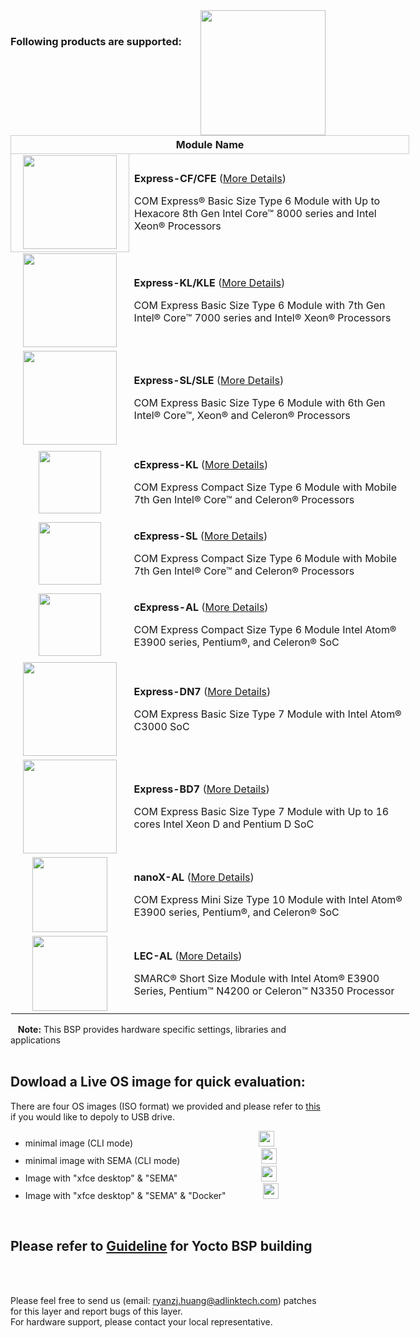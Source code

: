 <img src="https://www.linaro.org/assets/images/projects/yocto-project.png" width="200" align="right">

<br>


### Following products are supported:
<table style="width: 638px;" align="center">
<tbody>
<tr style="height: 22px;">
<th style="height: 22px; width: 632px; text-align: center; border: 1px solid #cccccc;" colspan="2">Module Name</th>
</tr>
<tr style="height: 46px;">
<td style="height: 46px; text-align: center; border: 1px solid #cccccc; width: 173.818px;"><img src="https://lh3.googleusercontent.com/smbjCTWrr7D0-n_Bhl1HAgYadB_oUnDsOlgSk3i4zNSK_wHbAF9JvlMF4oEJv-PZV9lmkYp1ZvmuiR8DxfaK5wZnEGAp1g3rJJrOjexfIA1LNblqyfXAIRLpAN9wJ03MTTWd5JKaoXs-ynXbLqywleaKuPInr48Rpcti1iNdwkvMHQy23_F2cqr7vy_FVCzKDI7EPCGlhpyhRbUuuIghHuEQZ7GYjU3qWK7UtxyaK9VrqroySSbDMGbMETXYccySIzGfSTbFYBO2stXp5f2SZZ8TSb6WSvYChLslasPxwTioHXXejF_NxjSZkEhvfVhRSrlWQI43sofYHlw0BZkx5J42LfagxqgMvshKRla6IgpXJDmfVOFhytYN4Ca6RdBXHCy2fHotUBudKZeBlb-oNdEoIQTRr_b6LVJatM9BgoMb3N_9B6E1ADXv7xNWFiblxCWMz3Rtx4vFzvVlyIjdLUaIL3JfcJZNif44QsO0vhiKKOhk3FN0xULKgX_RT2c0OfMDXCRJ1c8cl-o57KswdKYgGXjzy89luxUZ7kf2rxrmi0B8ng0DceZIiMUiPEf5y5ENDesRHVERRDkonbBrh6YrMVocLO1EcqHKB7O14gQumWEC2M3u5ZMTLeNcJGMNysTHmvRliYs6M32X5KDrdI9x0oAlTA=w552-h420-no" width="150" /></td>
<td style="border-color: grey; width: 458.182px; height: 46px;">
<p><strong>Express-CF/CFE</strong> (<a href="https://www.adlinktech.com/Products/Computer_on_Modules/COMExpressType6/Express-CF_CFE?lang=en" target="_blank" rel="noopener">More Details</a>)</p>
<p>COM Express&reg; Basic Size Type 6 Module with Up to Hexacore 8th Gen Intel Core&trade; 8000 series and Intel Xeon&reg; Processors</p>
</td>
</tr>
<tr style="height: 69px;">
<td style="height: 69px; text-align: center; width: 173.818px;"><img src="https://lh3.googleusercontent.com/Hfp7qZXsWwA8YgGAFn2v-_25cAt8ZHniiXTh1XLQJeiTiqwo6QMS8zH5NxGYGDY0tkWBHBb8tsmT0K306WBEReQAwstEgxWmeUDEgvwR3edt9tyY-tlnt_AmUk6VdYdw3ZN1XBs4X9s3-3TNePObad25SON8SGlan_aAKrgCe1azjUvoMHNyaeiDmMdNsMFbcvCs4HzpC-O4hoAkCpkguidalN56JFMrDXX4TQ4yXCibbmkFIISVxeiuP5xdSJzY9UZxjbhqXnmWC2ES2hiRiYsGu8ArMI8CSNXVYfz5r8BtpDJypIQ0MVqdu9fcM5F6aKqe00LlYY_zAa316a6lWMJ4pbcoRHsKQSYAaiUPvqEOlAWS8UE1dw08X7t4u4hGh3vO7WhDKAzY0PAecWxFmQUiyGzYoZb1ixnwt-ZE-9gsiQRAJ9RnhqhABqjSil35ud1cfk6Km2eS4U_-3twiirWv7nubjE6Bn8RqjJLTNjmdnik0eGuGW1ixUJZQrr4ypUYopivEGfwfu0eCk5Hwi22PEPLc8q-NgHm-pYzHVu4hoajpEba7S-7Zj5hUjwEkgrSdYlUr2rV7eqqFwsVwA1dnKg9Dd5ySpsmtGtNXcc5BDQPc5OJ-mYJMsu_DCdVS5RDz0D9rTMSONZTsDhpvP1AC38p6Jw=w599-h457-no" width="150" /></td>
<td style="width: 458.182px; height: 69px;">
<p><strong>Express-KL/KLE</strong> (<a href="https://www.adlinktech.com/Products/Computer_on_Modules/COMExpressType6/Express-KL_KLE?lang=en" target="_blank" rel="noopener">More Details</a>)</p>
<p>COM Express Basic Size Type 6 Module with 7th Gen Intel&reg; Core&trade; 7000 series and Intel&reg; Xeon&reg; Processors</p>
</td>
</tr>
<tr style="height: 29px;">
<td style="height: 29px; text-align: center; width: 173.818px;"><img src="https://lh3.googleusercontent.com/P4TuF4oI2XOXhacXclwUQKSm5AfCKxD46g0bDANTxDdOaC3aFdqgXGPwZdiM2D6QPUy3rH6CIq8j_RJRM7jkLBRPRnf_b2vgyAJKzIOcO-oXCqhywYvNDJGx6b0aGEwbZdDp3GJtBsUtmMuMdTpQ3jBuorAk_CL8TWdsepNQ5AGknvV8NOJ6-0O1UzSH0xVca0fg8GLzQWm3dwYEZaSge2220sIo8oA3c0Y17Y73W8MBXUWXk95v8U-eGiyyukVjQXi3AhGu7P8ByPizqfa2QQfwrBq8iaE4S7QwgRDdTTucOCH8CTDHpUo7zfvcqp8LdPF3j8sTwQKsM4nJKdIIc5pWTd4EGfeRrl_Gm8fhtzNbavpJD4NNAsq4EIEbmLU2kULgXoTRkk4P3mktdzm1qwR0oH3ZxazLaf3gkXEYjX414ArdRtey7C7aFWwX0zCKJgiYZfYXuNMdI1v19rGYDKi1SzM20w_3zjS0k6sdeJh3F7Ym2U5exPjvHtt3qTiYIupQmySmdKEYMAvjNH6JcBRE9jg1T4NvIGSGFDig8jU5V_fMfe1Z_-hARC9EggUjlZHWL25014ujSk9k1cFY20xuqyXy0xzLYhLDJFzhqqqSK827lil8u8ITtGTQ-yh1jBGK7Dg_N1ZwXVKI52XVwfy9GdKgJA=w631-h481-no" width="150" /></td>
<td style="width: 458.182px; height: 29px;">
<p><strong>Express-SL/SLE</strong> (<a href="https://www.adlinktech.com/Products/Computer_on_Modules/COMExpressType6/Express-SL_SLE?lang=en" target="_blank" rel="noopener">More Details</a>)</p>
<p>COM Express Basic Size Type 6 Module with 6th Gen Intel&reg; Core&trade;, Xeon&reg; and Celeron&reg; Processors</p>
</td>
</tr>
<tr style="height: 29px;">
<td style="width: 173.818px; height: 29px; text-align: center;"><img src="https://lh3.googleusercontent.com/sa_Li7Ervz4bdmR9B01BZHi-SXxLy8Uaz_EQjz99MmKoP9JpLotjEAD3rXv3gcxvWlcXBCe0H2XjkKuwNTDClVLbTX0tqKF6GlNlnXWCTsEBEZYCbrrL_eHl1xL5SOMy5kCTyN-8ONByh4RZlzNBV6-_2_WKKyAe39QazilvWkTieaFwH-tv9aL9zG42MxK5B4GztWukatKV7MQ-zujCMaXFm75drt-i5FSHe1wrUk-As4mi3YCYwHLOhZGFD9McyeEIhtBEXMKx8aRvTgHqQAfW6Ald9XUWWCVWtZ9AqVVvmjK4W2c5gLUVdl-UYIuxp_EW5esrCECLP-_NioddfJfiSe5UgA0Awhp0luO_3VAEbtk4YQehavMrka_yJbC7kSQ8EQwKh9BDgy2T6Xm1SqGAhyLPJRarSuDgjnywCoYhdFIR09KBuBnh--ADsffHFC27gmHO5MdN2Q4fFDy5ifg9ghu_ClufKm4LSB1SMVZM1pVouZjzRDtjOOWDSUl2CxSbFYCy2M3nAz5NHcCUU36J1xW6AFxAA6MXmeLcv9Wy7nLrgcOMKmmOjn3IWaDaWSfZ4Y6qOAKb9aD5uvn2xlMYimKalG7dQKbpgjR51WrGqApNeISFPskOF_dEregIdNK-yF5NLjkJbi4wtjFpm76H1FOheg=w583-h578-no" width="100" /></td>
<td style="width: 458.182px; height: 29px;">
<p><strong>cExpress-KL</strong> (<a href="https://www.adlinktech.com/Products/Computer_on_Modules/COMExpressType6Compact/cExpress-KL?lang=en" target="_blank" rel="noopener">More Details</a>)</p>
<p>COM Express Compact Size Type 6 Module with Mobile 7th Gen Intel&reg; Core&trade; and Celeron&reg; Processors&nbsp;</p>
</td>
</tr>
<tr style="height: 30.7273px;">
<td style="width: 173.818px; height: 30.7273px; text-align: center;"><img src="https://lh3.googleusercontent.com/Su7ERVU41BfYt2PYXBkf5zpBQGVVG_3vwoHMG3wdw2uI8Fm__wkPFI757vWBm8v0MzS4oPOJwsFVHmtnDha3AUK3xvzM-sfZ1AnV5yfTTxYYdQaSKKH38BOCW0Ok7ad1ra5HXr5LUjMj4NaVmiU-LAP8zKDju-6mL43rIKacOqCle5DIzZzeLREDCje2_0kLB0H536GavryoAt0F8xqfHx9ZM35HP7ljRA7MZ5N4-NanT39p0rQ6ecUbyWObTGl_q-9_AWvYYwnAUcCmUKzZf0NgvDfbilYjNbRheiMoSDmNRaOJsVOC0sToFJY0rfEQ-0jfA-yiiDHEu6KcHz3jcxplkIS2dzPmwjDAzy9e3G9oieHMb0HokHyFBGWRca99xwkWN4OC0U0wJti7fdJ7Vaocg67RYGzoXqBWG0I_E0jcawDbzadMeoKpE1UoNho1hJuKQFKkjEuf8iI8_p_nQGkGM32v2wcGi1bt6jYy4MtmYV4oxKEwr755lg3pB1gu67TIIMtSk-gNi-gk2Ju9xGLNl_8S5zS_wAaLlRaLZ-jpujPvFNge1x38nsP1GgR9ejPC8Hs5MnY40jcVHuZxWt9t1Hmk3uTLvigcl3etBKwlUBjpXU9wXfxWpeCc-FmGJaArnGM7RS1MHJVtCaxh95xL41grrg=w563-h567-no" width="100" /></td>
<td style="width: 458.182px; height: 30.7273px;">
<p><strong>cExpress-SL</strong> (<a href="https://www.adlinktech.com/Products/Computer_on_Modules/COMExpressType6Compact/cExpress-SL?lang=en" target="_blank" rel="noopener">More Details</a>)</p>
<p>COM Express Compact Size Type 6 Module with Mobile 7th Gen Intel&reg; Core&trade; and Celeron&reg; Processors&nbsp;</p>
</td>
</tr>
<tr style="height: 29px;">
<td style="width: 173.818px; height: 29px; text-align: center;"><img src="https://lh3.googleusercontent.com/Obibj2HSCgtNUf5Jy9P0NqEZjMCv_C8c8EaoNrJvnkBuilKvT-mrDPIE5mFxI6kbZV1xwV6koc_rnznuGh3jqzBFvRek-kDt7LCxAPBdfy6dTGfnQS7MiRzrEccUPo1PmSZTOY_uDFBxtmuGYa-dwbSpquW79TLt5SN6GAhFotVClqBu0fd4VxQrAI7mO7xM30UvjLzW9xW_HzNtgSF9KG3IeYyuPhYioJRJaxzacswnwGmRJMCWUizhYvV5aUAT-8zWW1tlry3V96ghUVokORzfO2SrTXQ4cSpi0ZbCydHy2oxHLTtTNSk1Y65T4Nl5smmMFI_66G1xA1qQ1rJQIx4O-RwyrZckPpH7Gb8u4Kp12ItBjFJc6uSNWFEfyQKRlZklaKq_xQjUkWfERKkhqAqWlIgl4MsXNjrIXkmYi0PIMOJ-M2gFXvTQlr7BpzXcdTSnOCbuCpBSbphRPCIEDBXFuIiW52gAHyqxpODKWkqdV3g4a-hMmoEJ0xRiuaPZC_28_aTEVSTFyH_eIc-zDRN0VlFA6K6Mnz29ps2s2P53iqqlHQcvrXhA-JVBzlVREZbXNexfNYBzbcRI6SHRpbACmIa8tju0C91AH9dKX9KJHrZm9gAmEK2rtM8NlsePVabDboXtyTkVQ-XF9tWH8u5yTsi34g=w571-h574-no" width="100" /></td>
<td style="width: 458.182px; height: 29px;">
<p><strong>cExpress-AL</strong>&nbsp;(<a href="https://www.adlinktech.com/Products/Computer_on_Modules/COMExpressType6Compact/cExpress-AL?lang=en" target="_blank" rel="noopener">More Details</a>)</p>
<p>COM Express Compact Size Type 6 Module Intel Atom&reg; E3900 series, Pentium&reg;, and Celeron&reg; SoC&nbsp;</p>
</td>
</tr>
<tr style="height: 29px;">
<td style="width: 173.818px; height: 29px; text-align: center;"><img src="https://lh3.googleusercontent.com/ZHCFGOULdKFEdyBqSORpJeX_W_sxPJT1KGdH7cjze0ZyZvtkuL5bhDWMels5cAuIFURHNWWTU_tAY5a1XMtOxZvFFtvwfR42RS846cEeo7eV2vwp4HGiYn_8bbQ-AapeabexEGMOm6d6hsKzm2lgCHX_kW-WOl1qi4321ZZkyZttnHdd-WlsqlWTWyegpy6IpwTVLwAISobGzGPKANOmKwS2DpQSgocfiuuUvYrmjiFxLnollU-rb-VwwvpHgvuJrsINw2RSTXme-UpN50ohzt2ZwNj1OVq2PcIflny6hPESNp6oDBFerdB_KUKz3MguRJnlzLTx4jU0TF9Hi0lLiKnzfdHKzyBYUrzGmySgG1dMUqXQbqda8hOkCefny3FM_Iv_kAozQSCwq9SdZvYLi3lSf1Z6aWqTT8QgPQFtsVC99pNpCB8cfiLX2rB3BRcYpOfs6WLmMOvrEErAEAkn_2_7tXlcdR1ENDfQpkT1wAcAqg0gutzX7BUdSoCe2dG1gUR2tw_0gh6xOqmLCHxJlWCePY9pXviS2QMe6guFeyK_U9Kc4vOORoKlSE-63kxhLrJzUWJspAFK9xO-KzM21iEHevOpxcF42cPZlu079Fre9NA95BNPQkLRXuERRgrj_2gNs32gUsQN-Qfn1lIxGA9BoqYk-Q=w726-h557-no" width="150" /></td>
<td style="width: 458.182px; height: 29px;">
<p><strong>Express-DN7</strong>&nbsp;(<a href="https://www.adlinktech.com/Products/Computer_on_Modules/COMExpressType7/Express-DN7?lang=en" target="_blank" rel="noopener">More Details</a>)</p>
<p>COM Express Basic Size Type 7 Module with Intel Atom&reg; C3000 SoC</p>
</td>
</tr>
<tr style="height: 29px;">
<td style="width: 173.818px; height: 29px; text-align: center;"><img src="https://lh3.googleusercontent.com/t8Sw8RtzYWpwx96MJ4rk7J6cPeckyJmjrg4q0PVipGnGsQtHJDJujyrGOB-fkEedl-70IAVXzs-9MVlgwJSK01dmktegVA9D_11qlcD83CRv_zsW5tYdWmG4jdZ2c7CZ-SCAoWZjfz8KfJnaTVsjzVub2-qSC9g2gjEIdeSFkLUVCbEkAbDcXkGK1sMgncdMdlql0jcKKkdmL8rA_-9eLQmieGaHEvaQjxIpqw9ycznQzbihKdCFszsc6k9ohVwxdM-l6ppLtfAT3oFBVLTIWfyrQtpWGFL6QslVcr3EEk1gxVqGawJPwxV4SVbEbeiESaebyaSEPu8wQcb8iH2c-WNl_hc3LEm-hUu2bQKwZPKHmzq-QwFklbnTo9o_FMKeFBYQaqRRrII1oarLoL4BCziyXxO0xj3yv1ql-WGRmBBgiOL-Ubj_GHkQk0hvTahvMYix1q2xGaPJtqMvXmkrp4UJ4oJt5_NQzPLYnp4GRYe18Ti3p441_3WXZpPD9KpbFMsO7__HvVWjTUSCNTp4nBYZK-7SsOmsBMCD8wJRDTwzrBNy0jb5LjfRA2CPgzURlkBD27YnVDE38rc3J7J6iPEpxzm7YOKGyJNJzv9955U8g1L9kektUZ3pGsh0VwX2-XxJ2qj09Mm-GTYraMKiovsCiJVfVA=w660-h501-no" width="150" /></td>
<td style="width: 458.182px; height: 29px;">
<p><strong>Express-BD7</strong>&nbsp;(<a href="https://www.adlinktech.com/Products/Computer_on_Modules/COMExpressType7/Express-BD7?lang=en" target="_blank" rel="noopener">More Details</a>)</p>
<p>COM Express Basic Size Type 7 Module with Up to 16 cores Intel Xeon D and Pentium D SoC</p>
</td>
</tr>
<tr style="height: 29px;">
<td style="width: 173.818px; height: 29px; text-align: center;"><img src="https://lh3.googleusercontent.com/BS7_wCRoNT5gh_F90UurxELxDjijzRRZEZCmo5WxE19ernCxzl1B71ZQMAwEjo3KL7LDzb3hXKZpnpit6Rl5JXoeXZQmVL96pECGN8ItdPkMtKNlM6JhqatKzccCL0XYsdSZ-4mRIFgyQh46Z7CIxINjQtjGuLmqFT6eKqebpXzUJotSgoA1yTvxzRH4IfBW84Bi8EFygJ2nnVlC6vBamklrTDTK5LMLnf4gZmQsuPRTYYNynZubaA-AlgetYSZqsG84T_YseABvqcxxozkKtnmxHlAQ5wBJUHykFDwdLiukwClNPQ_J1OPvMT4B1T-nW0uEvf_mdEwIDdVbRl3hUB0XYw23FAB_jlRFdNAYGrfjJQzh_0gabaXCz3uOVcD62eI8y1-wSWT9ODsSLtFZawuLn_bY2mdXMGCywdt-_tuWtkzvS2aGU-IlSWrMFyrv-nuh4ZhvUsnd40jLjBoNuw4EIYEw1o7dTzNZBQ0Aqea_v_vtnCX__jTKExatCWjoZnO8dl6gnUb1v5ijqVh-fKnI06nDQCVC_tcbGv51qx-ja4lv_geAHPGQ1Kd1nggLqUc0A2F7LaCWspPhwrACWlLCN1DZGHbatsTHX_ozvXmfzPWQOv6awB03p66zhy3l51-0cwIcm3H9XuJY4tOJvoxEgv80XA=w668-h438-no" width="120" /></td>
<td style="width: 458.182px; height: 29px;">
<p><strong>nanoX-AL</strong>&nbsp;(<a href="https://www.adlinktech.com/Products/Computer_on_Modules/COMExpressType10/nanoX-AL?lang=en" target="_blank" rel="noopener">More Details</a>)</p>
<p>COM Express Mini Size Type 10 Module with Intel Atom&reg; E3900 series, Pentium&reg;, and Celeron&reg; SoC&nbsp;</p>
</td>
</tr>
<tr style="height: 96px;">
<td style="text-align: center; width: 173.818px; height: 96px;"><img src="https://lh3.googleusercontent.com/XDfsaFULPf2YKf3SIN-Y7trFpWAS28py1GhW_ea6QankCvkLv-cP2VwpohgAUq5xn7Kw6uEYAnLhBYCHo_rI6AXfayULLLiyhSZMPXwCMSFBiLpfGAmlLXtkQSRTQKbHxZGZOO88EtSbg5vu0wroYxs0f_02kMgY53_6cv-7DD788xRy3pdlrNDyd3F7BLsh6iXPy6mj8rLsBDZUxx_ffU80-QkfxQUyXM6gm4EnqJGZq7deIxCkc0w62JBP39flcwFmr-hYAic_XnCB_ae4-Mdok-sOxCDTPQKHcP6njseV_UlcWwdsyJVo4mi9vJnTVDoezQKJUWrPkbmtCQyJGBJDBgxxrUCu_4K8Fs4uxHcuFNhBjNBFV7vipXp0wo4oLQYNG79vX7sIO3RPfgzV3hHi1cmwALBpgtxtP5PdH3K7EwR-xnj0lT49hiBHsDRR889tOgk-vTNExz5TF9uKmPq_uUeLXj7PXiR-UHDN4tdbNqDMeVs2bzZx4JKCY2zdJvm8Nm_4Fs9tEh3o_4ezAwCyr_C23rJhbsbB-rDmSKvm6CshgAzzBDtn6WCN3c5sqO4JPQs3dowGqDlTpZIYsHVntXRZs_sluw-jVeJr43oasnbpU8HrH-l5JaTRKV2skb6vnbXgsmIOwpH8aBOHJjuqh79R5w=w368-h232-no" width="120" /></td>
<td style="width: 458.182px; height: 96px;">
<p><strong>LEC-AL</strong>&nbsp;(<a href="https://www.adlinktech.com/Products/Computer_on_Modules/SMARC/LEC-AL?lang=en" target="_blank" rel="noopener">More Details</a>)</p>
<p>SMARC&reg; Short Size Module with Intel Atom&reg; E3900 Series, Pentium&trade; N4200 or Celeron&trade; N3350 Processor&nbsp;</p>
</td>
</tr>
</tbody>
</table>


&nbsp;&nbsp; **Note:** This BSP provides hardware specific settings, libraries and applications
<br>
<br>

## Dowload a Live OS image for quick evaluation:

There are four OS images (ISO format) we provided and please refer to <a href="https://github.com/ADLINK/meta-adlink-x86-64bit/wiki/02.-How-to-install-Yocto-Linux-to-USB-Drive" width="25" />this</a> if you would like to depoly to USB drive.

<ul>
<li>minimal image (CLI mode)&nbsp; &nbsp; &nbsp; &nbsp; &nbsp; &nbsp; &nbsp; &nbsp; &nbsp; &nbsp; &nbsp; &nbsp; &nbsp; &nbsp; &nbsp; &nbsp; &nbsp; &nbsp; &nbsp; &nbsp; &nbsp; &nbsp; &nbsp; &nbsp; &nbsp; &nbsp;<a href="https://drive.google.com/file/d/1bh_AH7W4no2DJvavmWP9UDxaJ0GBnn0Y/view?usp=sharing" target="_blank" rel="noopener"><img src="https://cdn3.iconfinder.com/data/icons/wireless/512/4-512.png" width="25" /></a></li>
<li>minimal image with SEMA (CLI mode)&nbsp; &nbsp; &nbsp; &nbsp; &nbsp; &nbsp; &nbsp; &nbsp; &nbsp; &nbsp; &nbsp; &nbsp; &nbsp; &nbsp; &nbsp; &nbsp; &nbsp;<a href="https://drive.google.com/file/d/13pJtZcn5QBy_lJGVyP1Ws4dy491MzQy8/view?usp=sharing"><img src="https://cdn3.iconfinder.com/data/icons/wireless/512/4-512.png" width="25" /></a></li>
<li>Image with "xfce desktop" &amp; "SEMA"&nbsp; &nbsp; &nbsp; &nbsp; &nbsp; &nbsp;&nbsp; &nbsp; &nbsp; &nbsp; &nbsp; &nbsp; &nbsp; &nbsp; &nbsp; &nbsp; &nbsp; &nbsp;<a href="https://drive.google.com/file/d/1nyHvEHqcukYTOrTP8mqAfhH58g5da7KZ/view?usp=sharing" target="_blank" rel="noopener"><img src="https://cdn3.iconfinder.com/data/icons/wireless/512/4-512.png" width="25" /></a></li>
<li>Image with "xfce desktop" &amp; "SEMA" &amp; "Docker"&nbsp; &nbsp; &nbsp; &nbsp;&nbsp; &nbsp; &nbsp; &nbsp;&nbsp;<a href="https://drive.google.com/file/d/1OjPXihQwvbFlo1lTfrk_rnTdCM8w4e03/view?usp=sharing" target="_blank" rel="noopener"><img src="https://cdn3.iconfinder.com/data/icons/wireless/512/4-512.png" width="25" /></a></li>
</ul>
      
<br>

## Please refer to [Guideline](https://github.com/ADLINK/meta-adlink-x86-64bit/wiki) for Yocto BSP building

<br> 
 
 
<br>

Please feel free to send us (email: ryanzj.huang@adlinktech.com) patches for this layer and report bugs of this layer. 
<br>For hardware support, please contact your local representative.
